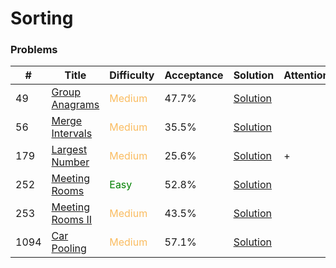 Sorting
===

### Problems
| #   | Title    |   Difficulty | Acceptance |Solution  | Attention |
| --- | --- | --- | --- | --- | --- |
| 49 | [Group Anagrams](https://leetcode.com/problems/group-anagrams/) | <span style="color:#FABC60">Medium</span> | 47.7% |[Solution](../problems/49.md)| |
| 56 | [Merge Intervals](https://leetcode.com/problems/merge-intervals/) | <span style="color:#FABC60">Medium</span> | 35.5% |[Solution](../problems/56.md)| |
| 179  | [Largest Number](https://leetcode.com/problems/largest-number/) | <span style="color:#FABC60">Medium</span> | 25.6% |[Solution](../problems/179.md)| + |
| 252 | [Meeting Rooms](https://leetcode.com/problems/meeting-rooms/) | <span style="color:green">Easy</span> | 52.8% |[Solution](../problems/252.md) |
| 253 | [Meeting Rooms II](https://leetcode.com/problems/meeting-rooms-ii/) |<span style="color:#FABC60">Medium</span> | 43.5% |[Solution](../problems/253.md) |
| 1094 | [Car Pooling](https://leetcode.com/problems/car-pooling/) | <span style="color:#FABC60">Medium</span> | 57.1% |[Solution](../problems/1094.md) |